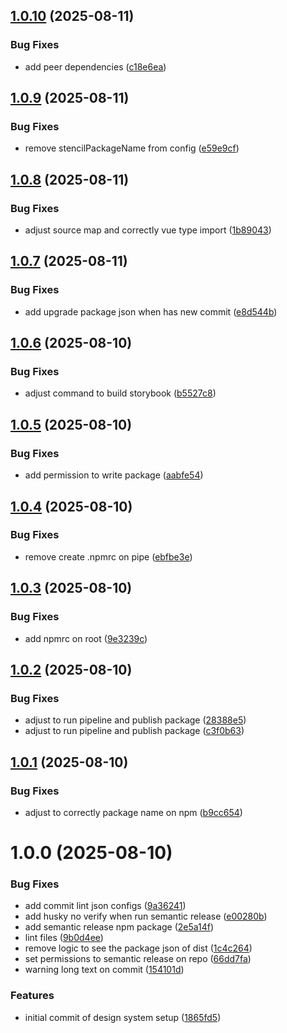 ## [1.0.10](https://github.com/RodrigoBLima/ds-web-components/compare/v1.0.9...v1.0.10) (2025-08-11)


### Bug Fixes

* add peer dependencies ([c18e6ea](https://github.com/RodrigoBLima/ds-web-components/commit/c18e6ea776fe8312fb5da7fe2aff0a2cc6fbf31e))

## [1.0.9](https://github.com/RodrigoBLima/ds-web-components/compare/v1.0.8...v1.0.9) (2025-08-11)


### Bug Fixes

* remove stencilPackageName from config ([e59e9cf](https://github.com/RodrigoBLima/ds-web-components/commit/e59e9cfc0f605edf32847a4c8c0da9cae1403e06))

## [1.0.8](https://github.com/RodrigoBLima/ds-web-components/compare/v1.0.7...v1.0.8) (2025-08-11)


### Bug Fixes

* adjust source map and correctly vue type import ([1b89043](https://github.com/RodrigoBLima/ds-web-components/commit/1b89043356c25877dd6869e1292465ce427ad0c7))

## [1.0.7](https://github.com/RodrigoBLima/ds-web-components/compare/v1.0.6...v1.0.7) (2025-08-11)


### Bug Fixes

* add upgrade package json when has new commit ([e8d544b](https://github.com/RodrigoBLima/ds-web-components/commit/e8d544b5cc7da06a54ca64a3b0f5d53bf8b3b9c7))

## [1.0.6](https://github.com/RodrigoBLima/ds-web-components/compare/v1.0.5...v1.0.6) (2025-08-10)


### Bug Fixes

* adjust command to build storybook ([b5527c8](https://github.com/RodrigoBLima/ds-web-components/commit/b5527c854aa32d48d82c4639ca2d9cf151a3a2b0))

## [1.0.5](https://github.com/RodrigoBLima/ds-web-components/compare/v1.0.4...v1.0.5) (2025-08-10)


### Bug Fixes

* add permission to write package ([aabfe54](https://github.com/RodrigoBLima/ds-web-components/commit/aabfe54d9557a223e7eb6a5fcf2f92f65ca91f3e))

## [1.0.4](https://github.com/RodrigoBLima/ds-web-components/compare/v1.0.3...v1.0.4) (2025-08-10)


### Bug Fixes

* remove create .npmrc on pipe ([ebfbe3e](https://github.com/RodrigoBLima/ds-web-components/commit/ebfbe3e5a2e6239d6033675699adf9a8a97ae151))

## [1.0.3](https://github.com/RodrigoBLima/ds-web-components/compare/v1.0.2...v1.0.3) (2025-08-10)


### Bug Fixes

* add npmrc on root ([9e3239c](https://github.com/RodrigoBLima/ds-web-components/commit/9e3239c50f020c9a5f5d8f20979135e5a620a228))

## [1.0.2](https://github.com/RodrigoBLima/ds-web-components/compare/v1.0.1...v1.0.2) (2025-08-10)


### Bug Fixes

* adjust to run pipeline and publish package ([28388e5](https://github.com/RodrigoBLima/ds-web-components/commit/28388e5a2775d8d40fbb07c9576506bbbbe7fd50))
* adjust to run pipeline and publish package ([c3f0b63](https://github.com/RodrigoBLima/ds-web-components/commit/c3f0b63b7f7c630760b70cebb04c89504bc8e21d))

## [1.0.1](https://github.com/RodrigoBLima/ds-web-components/compare/v1.0.0...v1.0.1) (2025-08-10)


### Bug Fixes

* adjust to correctly package name on npm ([b9cc654](https://github.com/RodrigoBLima/ds-web-components/commit/b9cc6544c2775205190d26fce692717297df458a))

# 1.0.0 (2025-08-10)


### Bug Fixes

* add commit lint json configs ([9a36241](https://github.com/RodrigoBLima/ds-web-components/commit/9a36241c0988e0cec52a592eecb102c24bac8dc7))
* add husky no verify when run semantic release ([e00280b](https://github.com/RodrigoBLima/ds-web-components/commit/e00280b278bbfacb769d660bdfb6ccd9189c38b9))
* add semantic release npm package ([2e5a14f](https://github.com/RodrigoBLima/ds-web-components/commit/2e5a14fad060be0cf9ea94d7853078af886fa10b))
* lint files ([9b0d4ee](https://github.com/RodrigoBLima/ds-web-components/commit/9b0d4ee00d909406c549cb39b6b03f2056f3a7cf))
* remove logic to see the package json of dist ([1c4c264](https://github.com/RodrigoBLima/ds-web-components/commit/1c4c26411dd6e5eeee33c9ea227fa5db8582835b))
* set permissions to semantic release on repo ([66dd7fa](https://github.com/RodrigoBLima/ds-web-components/commit/66dd7fab9bc51ab063fd500ae3cfca5d00754956))
* warning long text on commit ([154101d](https://github.com/RodrigoBLima/ds-web-components/commit/154101d58da65daa1ae0bb62df923badf2fad294))


### Features

* initial commit of design system setup ([1865fd5](https://github.com/RodrigoBLima/ds-web-components/commit/1865fd52c83074af68881efaa88614fd7da47af2))
